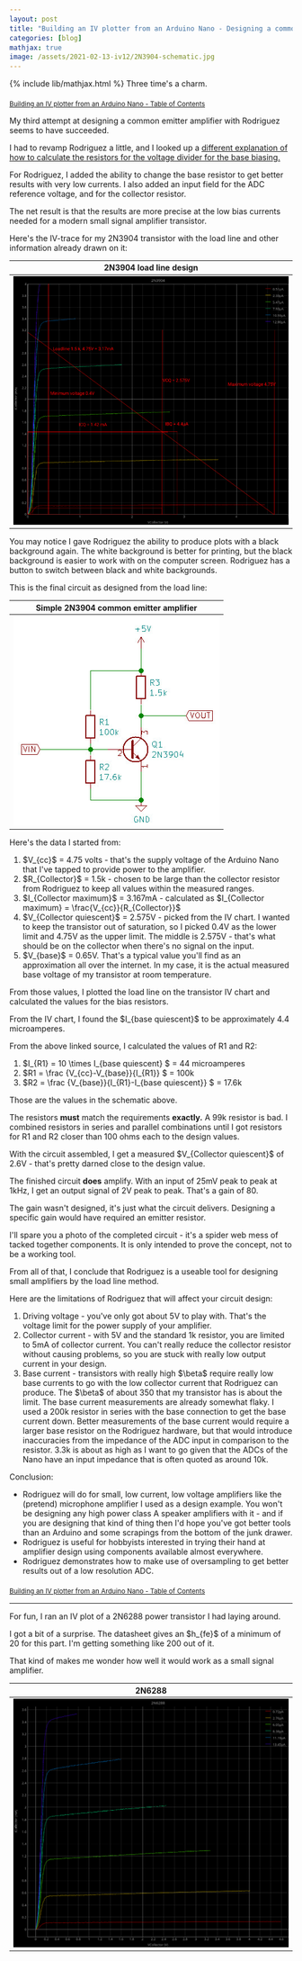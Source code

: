 ```yaml
---
layout: post
title: "Building an IV plotter from an Arduino Nano - Designing a common emitter amplifier with Rodriguez - part 4"
categories: [blog]
mathjax: true
image: /assets/2021-02-13-iv12/2N3904-schematic.jpg
---
```

{% include lib/mathjax.html %}
Three time's a charm.

<sub>[Building an IV plotter from an Arduino Nano - Table of Contents](iv-1-toc)</sub>


My third attempt at designing a common emitter amplifier with Rodriguez seems to have succeeded.

I had to revamp Rodriguez a little, and I looked up a [different explanation of how to calculate the resistors for the voltage divider for the base biasing.](http://www.atakansarioglu.com/transistor-practical-common-emitter-ac-amplifier-design-npn-simple/)

For Rodriguez, I added the ability to change the base resistor to get better results with very low currents.  I also added an input field for the ADC reference voltage, and for the collector resistor.

The net result is that the results are more precise at the low bias currents needed for a modern small signal amplifier transistor.

Here's the IV-trace for my 2N3904 transistor with the load line and other information already drawn on it:

|2N3904 load line design|
|-----------------------|
|![2N3904 load line design](/assets/2021-02-13-iv12/2N3904-final.png)|

You may notice I gave Rodriguez the ability to produce plots with a black background again.  The white background is better for printing, but the black background is easier to work with on the computer screen.  Rodriguez has a button to switch between black and white backgrounds.

This is the final circuit as designed from the load line:

|Simple 2N3904 common emitter amplifier|
|--------------------------------------|
|![Simple 2N3904 common emitter amplifier](/assets/2021-02-13-iv12/2N3904-schematic.jpg)|

Here's the data I started from:

1. \$V_{cc}\$ = 4.75 volts - that's the supply voltage of the Arduino Nano that I've tapped to provide power to the amplifier.
2. \$R_{Collector}\$ = 1.5k - chosen to be large than the collector resistor from Rodriguez to keep all values within the measured ranges.
3. \$I_{Collector maximum}\$ = 3.167mA - calculated as \$I_{Collector maximum} = \frac{V_{cc}}{R_{Collector}}\$
4. \$V_{Collector quiescent}\$ = 2.575V - picked from the IV chart. I wanted to keep the transistor out of saturation, so I picked 0.4V as the lower limit and 4.75V as the upper limit.  The middle is 2.575V - that's what should be on the collector when there's no signal on the input.
5. \$V_{base}\$ = 0.65V.  That's a typical value you'll find as an approximation all over the internet.  In my case, it is the actual measured base voltage of my transistor at room temperature.

From those values, I plotted the load line on the transistor IV chart and calculated the values for the bias resistors.

From the IV chart, I found the \$I_{base quiescent}\$ to be approximately 4.4 microamperes.

From the above linked source, I calculated the values of R1 and R2:

1. \$I_{R1} = 10 \times I_{base quiescent} \$ = 44 microamperes
2. \$R1 = \frac {V_{cc}-V_{base}}{I_{R1}} \$ = 100k
3. \$R2 = \frac {V_{base}}{I_{R1}-I_{base quiescent}} \$ = 17.6k

Those are the values in the schematic above.

The resistors **must** match the requirements **exactly.**  A 99k resistor is bad.  I combined resistors in series and parallel combinations until I got resistors for R1 and R2 closer than 100 ohms each to the design values.

With the circuit assembled, I get a measured \$V_{Collector quiescent}\$ of 2.6V - that's pretty darned close to the design value.

The finished circuit **does** amplify.  With an input of 25mV peak to peak at 1kHz, I get an output signal of 2V peak to peak.  That's a gain of 80.

The gain wasn't designed, it's just what the circuit delivers.  Designing a specific gain would have required an emitter resistor.

I'll spare you a photo of the completed circuit - it's a spider web mess of tacked together components.  It is only intended to prove the concept, not to be a working tool.

From all of that, I conclude that Rodriguez is a useable tool for designing small amplifiers by the load line method.

Here are the limitations of Rodriguez that will affect your circuit design:

1. Driving voltage - you've only got about 5V to play with.  That's the voltage limit for the power supply of your amplifier.
2. Collector current - with 5V and the standard 1k resistor, you are limited to 5mA of collector current. You can't really reduce the collector resistor without causing problems, so you are stuck with really low output current in your design.
3. Base current - transistors with really high \$\beta\$ require really low base currents to go with the low collector current that Rodriguez can produce.  The \$\beta\$ of about 350 that my transistor has is about the limit.  The base current measurements are already somewhat flaky.  I used a 200k resistor in series with the base connection to get the base current down.  Better measurements of the base current would require a larger base resistor on the Rodriguez hardware, but that would introduce inaccuracies from the impedance of the ADC input in comparison to the resistor.  3.3k is about as high as I want to go given that the ADCs of the Nano have an input impedance that is often quoted as around 10k.

Conclusion:
- Rodriguez will do for small, low current, low voltage amplifiers like the (pretend) microphone amplifier I used as a design example.  You won't be designing any high power class A speaker amplifiers with it - and if you are designing that kind of thing then I'd hope you've got better tools than an Arduino and some scrapings from the bottom of the junk drawer.
- Rodriguez is useful for hobbyists interested in trying their hand at amplifier design using components available almost everywhere.
- Rodriguez demonstrates how to make use of oversampling to get better results out of a low resolution ADC.


<sub>[Building an IV plotter from an Arduino Nano - Table of Contents](iv-1-toc)</sub>

------

For fun, I ran an IV plot of a 2N6288 power transistor I had laying around.

I got a bit of a surprise.  The datasheet gives an \$h_{fe}\$ of a minimum of 20 for this part.  I'm getting something like 200 out of it.

That kind of makes me wonder how well it would work as a small signal amplifier.

|2N6288|
|------|
|![2N6288](/assets/2021-02-13-iv12/2N6288.png)|



